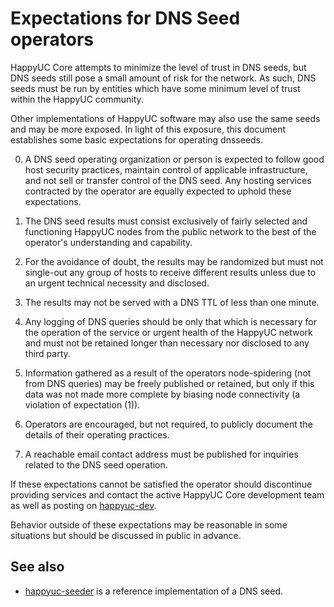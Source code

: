 Expectations for DNS Seed operators
====================================

HappyUC Core attempts to minimize the level of trust in DNS seeds,
but DNS seeds still pose a small amount of risk for the network.
As such, DNS seeds must be run by entities which have some minimum
level of trust within the HappyUC community.

Other implementations of HappyUC software may also use the same
seeds and may be more exposed. In light of this exposure, this
document establishes some basic expectations for operating dnsseeds.

0. A DNS seed operating organization or person is expected to follow good
host security practices, maintain control of applicable infrastructure,
and not sell or transfer control of the DNS seed. Any hosting services
contracted by the operator are equally expected to uphold these expectations.

1. The DNS seed results must consist exclusively of fairly selected and
functioning HappyUC nodes from the public network to the best of the
operator's understanding and capability.

2. For the avoidance of doubt, the results may be randomized but must not
single-out any group of hosts to receive different results unless due to an
urgent technical necessity and disclosed.

3. The results may not be served with a DNS TTL of less than one minute.

4. Any logging of DNS queries should be only that which is necessary
for the operation of the service or urgent health of the HappyUC
network and must not be retained longer than necessary nor disclosed
to any third party.

5. Information gathered as a result of the operators node-spidering
(not from DNS queries) may be freely published or retained, but only
if this data was not made more complete by biasing node connectivity
(a violation of expectation (1)).

6. Operators are encouraged, but not required, to publicly document the
details of their operating practices.

7. A reachable email contact address must be published for inquiries
related to the DNS seed operation.

If these expectations cannot be satisfied the operator should
discontinue providing services and contact the active HappyUC
Core development team as well as posting on
[happyuc-dev](https://groups.google.com/forum/#!forum/happyuc-dev).

Behavior outside of these expectations may be reasonable in some
situations but should be discussed in public in advance.

See also
----------
- [happyuc-seeder](https://github.com/pooler/happyuc-seeder) is a reference implementation of a DNS seed.
